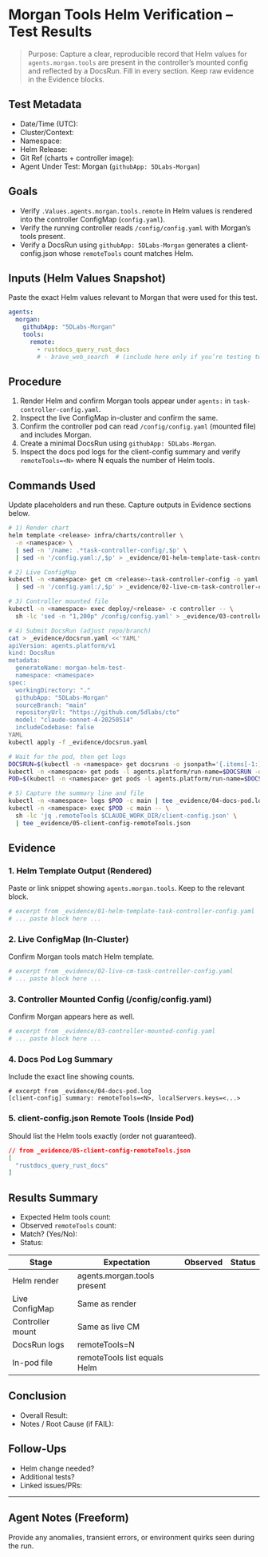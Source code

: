 # Morgan Tools Helm Verification – Test Results

> Purpose: Capture a clear, reproducible record that Helm values for `agents.morgan.tools` are present in the controller’s mounted config and reflected by a DocsRun. Fill in every section. Keep raw evidence in the Evidence blocks.

## Test Metadata
- Date/Time (UTC): <!-- yyyy-mm-dd hh:mm -->
- Cluster/Context: <!-- e.g., kind-dev / prod-gke -->
- Namespace: <!-- e.g., agent-platform -->
- Helm Release: <!-- e.g., controller -->
- Git Ref (charts + controller image): <!-- commit/tag -->
- Agent Under Test: Morgan (`githubApp: 5DLabs-Morgan`)

## Goals
- Verify `.Values.agents.morgan.tools.remote` in Helm values is rendered into the controller ConfigMap (`config.yaml`).
- Verify the running controller reads `/config/config.yaml` with Morgan’s tools present.
- Verify a DocsRun using `githubApp: 5DLabs-Morgan` generates a client-config.json whose `remoteTools` count matches Helm.

## Inputs (Helm Values Snapshot)
Paste the exact Helm values relevant to Morgan that were used for this test.

```yaml
agents:
  morgan:
    githubApp: "5DLabs-Morgan"
    tools:
      remote:
        - rustdocs_query_rust_docs
        # - brave_web_search  # (include here only if you’re testing two tools via Helm)
```

## Procedure
1) Render Helm and confirm Morgan tools appear under `agents:` in `task-controller-config.yaml`.
2) Inspect the live ConfigMap in-cluster and confirm the same.
3) Confirm the controller pod can read `/config/config.yaml` (mounted file) and includes Morgan.
4) Create a minimal DocsRun using `githubApp: 5DLabs-Morgan`.
5) Inspect the docs pod logs for the client-config summary and verify `remoteTools=<N>` where N equals the number of Helm tools.

## Commands Used
Update placeholders and run these. Capture outputs in Evidence sections below.

```bash
# 1) Render chart
helm template <release> infra/charts/controller \
  -n <namespace> \
  | sed -n '/name: .*task-controller-config/,$p' \
  | sed -n '/config.yaml:/,$p' > _evidence/01-helm-template-task-controller-config.yaml

# 2) Live ConfigMap
kubectl -n <namespace> get cm <release>-task-controller-config -o yaml \
  | sed -n '/config.yaml:/,$p' > _evidence/02-live-cm-task-controller-config.yaml

# 3) Controller mounted file
kubectl -n <namespace> exec deploy/<release> -c controller -- \
  sh -lc 'sed -n "1,200p" /config/config.yaml' > _evidence/03-controller-mounted-config.yaml

# 4) Submit DocsRun (adjust repo/branch)
cat > _evidence/docsrun.yaml <<'YAML'
apiVersion: agents.platform/v1
kind: DocsRun
metadata:
  generateName: morgan-helm-test-
  namespace: <namespace>
spec:
  workingDirectory: "."
  githubApp: "5DLabs-Morgan"
  sourceBranch: "main"
  repositoryUrl: "https://github.com/5dlabs/cto"
  model: "claude-sonnet-4-20250514"
  includeCodebase: false
YAML
kubectl apply -f _evidence/docsrun.yaml

# Wait for the pod, then get logs
DOCSRUN=$(kubectl -n <namespace> get docsruns -o jsonpath='{.items[-1:].0.metadata.name}')
kubectl -n <namespace> get pods -l agents.platform/run-name=$DOCSRUN -o name
POD=$(kubectl -n <namespace> get pods -l agents.platform/run-name=$DOCSRUN -o jsonpath='{.items[0].metadata.name}')

# 5) Capture the summary line and file
kubectl -n <namespace> logs $POD -c main | tee _evidence/04-docs-pod.log | rg "\[client-config\] summary:"
kubectl -n <namespace> exec $POD -c main -- \
  sh -lc 'jq .remoteTools $CLAUDE_WORK_DIR/client-config.json' \
  | tee _evidence/05-client-config-remoteTools.json
```

## Evidence

### 1. Helm Template Output (Rendered)
Paste or link snippet showing `agents.morgan.tools`. Keep to the relevant block.

```yaml
# excerpt from _evidence/01-helm-template-task-controller-config.yaml
# ... paste block here ...
```

### 2. Live ConfigMap (In-Cluster)
Confirm Morgan tools match Helm template.

```yaml
# excerpt from _evidence/02-live-cm-task-controller-config.yaml
# ... paste block here ...
```

### 3. Controller Mounted Config (/config/config.yaml)
Confirm Morgan appears here as well.

```yaml
# excerpt from _evidence/03-controller-mounted-config.yaml
# ... paste block here ...
```

### 4. Docs Pod Log Summary
Include the exact line showing counts.

```
# excerpt from _evidence/04-docs-pod.log
[client-config] summary: remoteTools=<N>, localServers.keys=<...>
```

### 5. client-config.json Remote Tools (Inside Pod)
Should list the Helm tools exactly (order not guaranteed).

```json
// from _evidence/05-client-config-remoteTools.json
[
  "rustdocs_query_rust_docs"
]
```

## Results Summary
- Expected Helm tools count: <!-- e.g., 1 or 2 -->
- Observed `remoteTools` count: <!-- from summary/logs -->
- Match? (Yes/No): <!-- choose -->
- Status: <!-- PASS / FAIL -->

| Stage | Expectation | Observed | Status |
|---|---|---|---|
| Helm render | agents.morgan.tools present | <!-- yes/no + snippet ref --> | <!-- PASS/FAIL --> |
| Live ConfigMap | Same as render | <!-- yes/no --> | <!-- PASS/FAIL --> |
| Controller mount | Same as live CM | <!-- yes/no --> | <!-- PASS/FAIL --> |
| DocsRun logs | remoteTools=N | <!-- value --> | <!-- PASS/FAIL --> |
| In-pod file | remoteTools list equals Helm | <!-- list --> | <!-- PASS/FAIL --> |

## Conclusion
- Overall Result: <!-- PASS/FAIL -->
- Notes / Root Cause (if FAIL): <!-- brief, actionable -->

## Follow-Ups
- Helm change needed? <!-- yes/no + summary -->
- Additional tests? <!-- e.g., add brave_web_search to Helm and re-run -->
- Linked issues/PRs: <!-- IDs/links -->

---

## Agent Notes (Freeform)
Provide any anomalies, transient errors, or environment quirks seen during the run.

